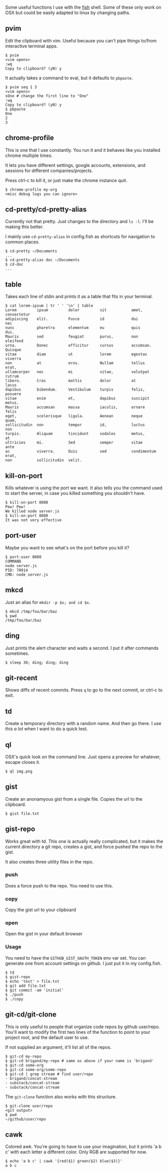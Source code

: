 Some useful functions I use with the [fish] shell. Some of these only work on OSX but could be easily adapted to linux by changing paths.

[fish]: http://fishshell.com/

## pvim

Edit the clipboard with vim. Useful because you can't pipe things to/from interactive terminal apps.

```
$ pvim
<vim opens>
:wq
Copy to clipboard? (yN) y
```

It actually takes a command to eval, but it defaults to `pbpaste`.

```
$ pvim seq 1 3
<vim opens>
sOne # change the first line to "One"
:wq
Copy to clipboard? (yN) y
$ pbpaste
One
2
3
```

## chrome-profile

This is one that I use constantly. You run it and it behaves like you installed chrome multiple times.

It lets you have different settings, google accounts, extensions, and sessions for different companies/projects.

Press ctrl-c to kill it, or just make the chrome instance quit.

```
$ chrome-profile my-org
<misc debug logs you can ignore>
```

## cd-pretty/cd-pretty-alias

Currently not that pretty. Just changes to the directory and `ls -l`. I'll be making this better.

I mainly use `cd-pretty-alias` in config.fish as shortcuts for navigation to common places.

```
$ cd-pretty ~/Documents
...
$ cd-pretty-alias doc ~/Documents
$ cd-doc
...
```

## table

Takes each line of stdin and prints it as a table that fits in your terminal.

```
$ cat lorem-ipsum | tr ' ' '\n' | table
Lorem         ipsum         dolor         sit           amet,         consectetur
adipiscing    elit.         Fusce         id            dui           nec
nunc          pharetra      elementum     eu            quis          dui.
Mauris        sed           feugiat       purus,        non           eleifend
urna.         Donec         efficitur     cursus        accumsan.     Quisque
vitae         diam          ut            lorem         egestas       viverra
non           at            eros.         Nullam        tellus        erat,
ullamcorper   nec           mi            vitae,        volutpat      rutrum
libero.       Cras          mattis        dolor         at            lacus
dapibus       bibendum.     Vestibulum    turpis        felis,        posuere
vitae         enim          et,           dapibus       suscipit      metus.
Mauris        accumsan      massa         iaculis,      ornare        felis
eget,         scelerisque   ligula.       Aenean        neque         quam,
sollicitudin  non           tempor        id,           luctus        non
turpis.       Aliquam       tincidunt     sodales       metus,        at
ultricies     mi.           Sed           semper        vitae         ante
ac            viverra.      Duis          sed           condimentum   erat,
non           sollicitudin  velit.
```

## kill-on-port

Kills whatever is using the port we want. It also tells you the command used to start the server, in case you killed something you shouldn't have.

```
$ kill-on-port 8080
Pew! Pew!
We killed node server.js
$ kill-on-port 8080
It was not very effective
```

## port-user

Maybe you want to see what's on the port before you kill it?

```
$ port-user 8080
COMMAND
node server.js
PID: 78914
CMD: node server.js
```

## mkcd

Just an alias for `mkdir -p $x; and cd $x`.

```
$ mkcd /tmp/foo/bar/baz
$ pwd
/tmp/foo/bar/baz
```

## ding

Just prints the alert character and waits a second. I put it after commands sometimes.

```
$ sleep 30; ding; ding; ding
```

## git-recent

Shows diffs of recent commits. Press `q` to go to the next commit, or ctrl-c to exit.

## td

Create a temporary directory with a random name. And then go there. I use this *a lot* when I want to do a quick test.

## ql

OSX's quick look on the command line. Just opens a preview for whatever, escape closes it.

```
$ ql img.png
```

## gist

Create an anonamyous gist from a single file. Copies the url to the clipboard.

```
$ gist file.txt
```

## gist-repo

Works great with td. This one is actually really complicated, but it makes the current directory a git repo, creates a gist, and force pushed the repo to the gist.

It also creates three utility files in the repo.

### push

Does a force push to the repo. You need to use this.

### copy

Copy the gist url to your clipboard

### open

Open the gist in your default browser

### Usage

You need to have the `GITHUB_GIST_OAUTH_TOKEN` env var set. You can generate one from account settings on github. I just put it in my config.fish.

```
$ td
$ gist-repo
$ echo 'test' > file.txt
$ git add file.txt
$ git commit -am 'initial'
$ ./push
$ ./copy
```

## git-cd/git-clone

This is only useful to people that organize code repos by github user/repo. You'll want to modify the first two lines of the function
to point to your project root, and the default user to use.

If not supplied an argument, it'll list all of the repos.

```
$ git-cd my-repo
$ git-cd brigand/my-repo # same as above if your name is 'brigand'
$ git-cd some-org
$ git-cd some-org/some-repo
$ git-cd | grep stream # find user/repo
- brigand/concat-stream
- substack/concat-stream
- substack/concat-stream
```

The `git-clone` function also works with this structure.

```
$ git-clone user/repo
<git output>
$ pwd
~/github/user/repo
```

## cawk

Colored awk. You're going to have to use your imagination, but it prints 'a b c' with each letter a different color. Only RGB are supported for now.

```
$ echo 'a b c' | cawk '{red($1) green($2) blue($3)}'
a b c
```

